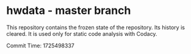 # hwdata - master branch

This repository contains the frozen state of the repository.
Its history is cleared. It is used only for static code
analysis with Codacy.

Commit Time: 1725498337